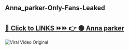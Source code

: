 
 ## Anna_parker-Only-Fans-Leaked

# <h2><a href="https://clipsfans.com/Anna_parker&ref=git">🔗 Click to LINKS ⏩⏩ 👉 🟢 Anna parker </a></h2>

<a href="https://clipsfans.com/Anna_parker&ref=git" rel="nofollow" data-target="animated-image.originalLink"><img src="https://i.ibb.co.com/xMMVF88/686577567.gif" alt="Viral Video Original" style="max-width: 100%; display: inline-block;" data-target="animated-image.originalImage"></a>
